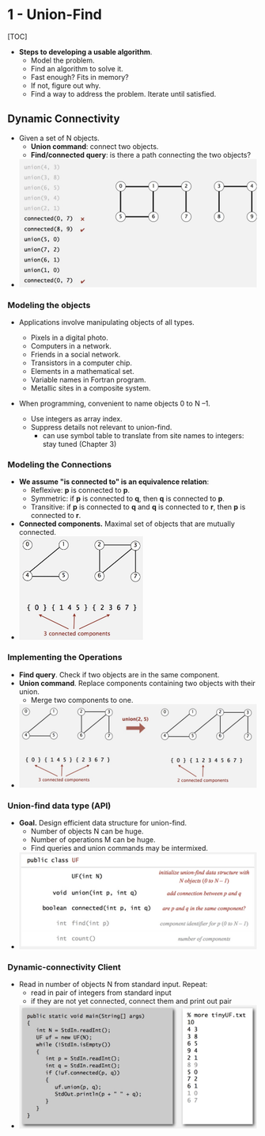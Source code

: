 # 1 - Union-Find

[TOC]

* **Steps to developing a usable algorithm**.
    * Model the problem.
    * Find an algorithm to solve it.
    * Fast enough? Fits in memory?
    * If not, figure out why.
    * Find a way to address the problem. Iterate until satisfied.

## Dynamic Connectivity

* Given a set of N objects.
    * **Union command**: connect two objects.
    * **Find/connected query**: is there a path connecting the two objects?
* <img src="media/15140831154396.jpg" width=500 />

### Modeling the objects

* Applications involve manipulating objects of all types.
    * Pixels in a digital photo.
    * Computers in a network.
    * Friends in a social network.
    * Transistors in a computer chip.
    * Elements in a mathematical set.
    * Variable names in Fortran program.
    * Metallic sites in a composite system.

* When programming, convenient to name objects 0 to N –1.
    * Use integers as array index.
    * Suppress details not relevant to union-find.
        * can use symbol table to translate from site names to integers: stay tuned (Chapter 3)

### Modeling the Connections

* **We assume "is connected to" is an equivalence relation**:
    * Reflexive: **p** is connected to **p**.
    * Symmetric: if **p** is connected to **q**, then **q** is connected to **p**. 
    * Transitive: if **p** is connected to **q** and **q** is connected to **r**, then **p** is connected to **r**.
* **Connected components.** Maximal set of objects that are mutually connected.
* <img src="media/15140833574857.jpg" width=250 />

### Implementing the Operations

* **Find query**. Check if two objects are in the same component.
* **Union command**. Replace components containing two objects with their union.
    * Merge two components to one.
* <img src="media/15140835002154.jpg" width=500 />

### Union-find data type (API)

* **Goal.** Design efficient data structure for union-find.
    * Number of objects N can be huge.
    * Number of operations M can be huge.
    * Find queries and union commands may be intermixed.
* <img src="media/15140837300336.jpg" width=500 />

### Dynamic-connectivity Client

* Read in number of objects N from standard input. Repeat:
    * read in pair of integers from standard input
    * if they are not yet connected, connect them and print out pair
* <img src="media/15140838748446.jpg" width=500 />


<script src="https://gist.github.com/erictt/0438c9db11b3b25f0e24c212d8f3c3b9.js"></script>

